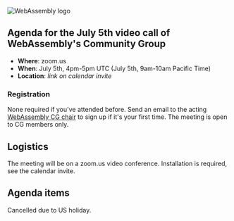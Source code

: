 ![WebAssembly logo](/images/WebAssembly.png)

## Agenda for the July 5th video call of WebAssembly's Community Group

- **Where**: zoom.us
- **When**: July 5th, 4pm-5pm UTC (July 5th, 9am-10am Pacific Time)
- **Location**: *link on calendar invite*

### Registration

None required if you've attended before. Send an email to the acting [WebAssembly CG chair](mailto:webassembly-cg-chair@chromium.org)
to sign up if it's your first time. The meeting is open to CG members only.

## Logistics

The meeting will be on a zoom.us video conference.
Installation is required, see the calendar invite.

## Agenda items

Cancelled due to US holiday.
